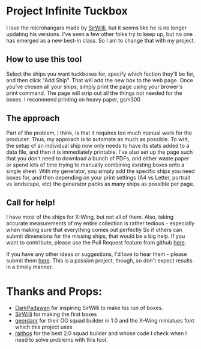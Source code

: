 # Project Infinite Tuckbox
I love the microhangars made by [SirWilli](https://sirwillibald.com/games/x-wing-miniatures-games/microhangars-2-0/), but it seems like he is no longer updating his versions. I've seen a few other folks try to keep up, but no one has emerged as a new best-in class. So I am to change that with my project. 

## How to use this tool
Select the ships you want tuckboxes for, specify which faction they'll be for, and then click "Add Ship". That will add the new box to the web page. Once you've chosen all your ships, simply print the page using your brower's print command. The page will strip out all the things not needed for the boxes. I recommend printing on heavy paper, gsm300

## The approach
Part of the problem, I think, is that it requires too much manual work for the producer. Thus, my approach is to automate as much as possible. To writ, the setup of an individual ship now only needs to have its stats added to a data file, and then it is immediately printable. I've also set up the page such that you don't need to download a bunch of PDFs, and either waste paper or spend lots of time trying to manually combining existing boxes onto a single sheet. With my generator, you simply add the specific ships you need boxes for, and then depending on your print settings (A4 vs Letter, portrait vs landscape, etc) the generator packs as many ships as possible per page.

## Call for help!
I have most of the ships for X-Wing, but not all of them. Also, taking accurate measurements of my entire collection is rather tedious - especially when making sure that everything comes out perfectly So if others can submit dimensions for the missing ships, that would be a big help. If you want to contribute, please use the Pull Request feature from github [here](https://github.com/achapin/xwing-tuckboxes/pulls).

If you have any other ideas or suggestions, I'd love to hear them - please submit them [here](https://github.com/achapin/xwing-tuckboxes/issues). This is a passion project, though, so don't expect results in a timely manner.

# Thanks and Props:
- [DarkPadawan](https://boardgamegeek.com/filepage/102932/darks-x-wing-micro-hangars-firespray-31-yt-1300) for inspiring SirWilli to make his run of boxes.
- [SirWilli](https://sirwillibald.com) for making the first boxes
- [geordanr](https://github.com/geordanr) for their OG squad builder in 1.0 and the X-Wing miniatues font which this project uses
- [raithos](https://github.com/raithos) for the best 2.0 squad builder and whose code I check when I need to solve problems with this tool.